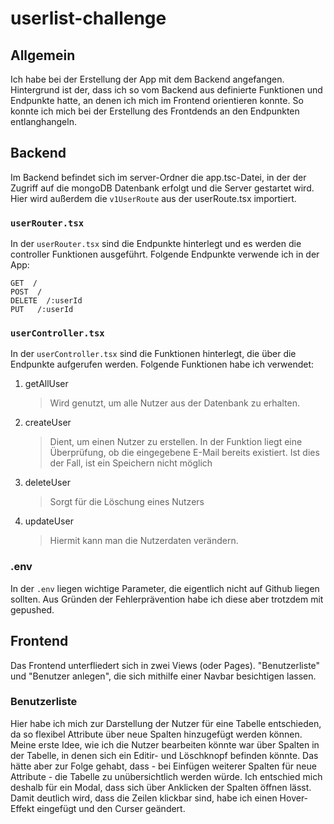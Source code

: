 # userlist-challenge

## Allgemein

Ich habe bei der Erstellung der App mit dem Backend angefangen. Hintergrund ist der, dass ich so vom Backend aus definierte Funktionen und Endpunkte hatte, an denen ich mich im Frontend orientieren konnte. So konnte ich mich bei der Erstellung des Frontdends an den Endpunkten entlanghangeln.

## Backend

Im Backend befindet sich im server-Ordner die app.tsc-Datei, in der der Zugriff auf die mongoDB Datenbank erfolgt und die Server gestartet wird.
Hier wird außerdem die `v1UserRoute` aus der userRoute.tsx importiert.

### `userRouter.tsx`

In der `userRouter.tsx` sind die Endpunkte hinterlegt und es werden die controller Funktionen ausgeführt.
Folgende Endpunkte verwende ich in der App:

```
GET  /
POST  /
DELETE  /:userId
PUT   /:userId
```

### `userController.tsx`

In der `userController.tsx` sind die Funktionen hinterlegt, die über die Endpunkte aufgerufen werden.
Folgende Funktionen habe ich verwendet:

1. getAllUser
   > Wird genutzt, um alle Nutzer aus der Datenbank zu erhalten.
1. createUser
   > Dient, um einen Nutzer zu erstellen. In der Funktion liegt eine Überprüfung, ob die eingegebene E-Mail bereits existiert. Ist dies der Fall, ist ein Speichern nicht möglich
1. deleteUser
   > Sorgt für die Löschung eines Nutzers
1. updateUser
   > Hiermit kann man die Nutzerdaten verändern.

### .env

In der `.env` liegen wichtige Parameter, die eigentlich nicht auf Github liegen sollten. Aus Gründen der Fehlerprävention habe ich diese aber trotzdem mit gepushed.

## Frontend

Das Frontend unterfliedert sich in zwei Views (oder Pages). "Benutzerliste" und "Benutzer anlegen", die sich mithilfe einer Navbar besichtigen lassen.

### Benutzerliste

Hier habe ich mich zur Darstellung der Nutzer für eine Tabelle entschieden, da so flexibel Attribute über neue Spalten hinzugefügt werden können.
Meine erste Idee, wie ich die Nutzer bearbeiten könnte war über Spalten in der Tabelle, in denen sich ein Editir- und Löschknopf befinden könnte. Das hätte aber zur Folge gehabt, dass - bei Einfügen weiterer Spalten für neue Attribute - die Tabelle zu unübersichtlich werden würde. Ich entschied mich deshalb für ein Modal, dass sich über Anklicken der Spalten öffnen lässt. Damit deutlich wird, dass die Zeilen klickbar sind, habe ich einen Hover-Effekt eingefügt und den Curser geändert.
